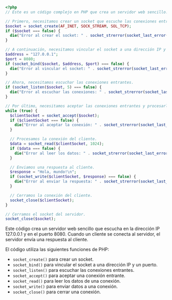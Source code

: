 ```php
<?php
// Este es un código complejo en PHP que crea un servidor web sencillo.

// Primero, necesitamos crear un socket que escuche las conexiones entrantes.
$socket = socket_create(AF_INET, SOCK_STREAM, SOL_TCP);
if ($socket === false) {
  die("Error al crear el socket: " . socket_strerror(socket_last_error()) . "\n");
}

// A continuación, necesitamos vincular el socket a una dirección IP y un puerto.
$address = "127.0.0.1";
$port = 8080;
if (socket_bind($socket, $address, $port) === false) {
  die("Error al vincular el socket: " . socket_strerror(socket_last_error()) . "\n");
}

// Ahora, necesitamos escuchar las conexiones entrantes.
if (socket_listen($socket, 5) === false) {
  die("Error al escuchar las conexiones: " . socket_strerror(socket_last_error()) . "\n");
}

// Por último, necesitamos aceptar las conexiones entrantes y procesarlas.
while (true) {
  $clientSocket = socket_accept($socket);
  if ($clientSocket === false) {
    die("Error al aceptar la conexión: " . socket_strerror(socket_last_error()) . "\n");
  }

  // Procesamos la conexión del cliente.
  $data = socket_read($clientSocket, 1024);
  if ($data === false) {
    die("Error al leer los datos: " . socket_strerror(socket_last_error()) . "\n");
  }

  // Enviamos una respuesta al cliente.
  $response = "Hola, mundo!\n";
  if (socket_write($clientSocket, $response) === false) {
    die("Error al enviar la respuesta: " . socket_strerror(socket_last_error()) . "\n");
  }

  // Cerramos la conexión del cliente.
  socket_close($clientSocket);
}

// Cerramos el socket del servidor.
socket_close($socket);
```

Este código crea un servidor web sencillo que escucha en la dirección IP 127.0.0.1 y en el puerto 8080. Cuando un cliente se conecta al servidor, el servidor envía una respuesta al cliente.

El código utiliza las siguientes funciones de PHP:

* `socket_create()` para crear un socket.
* `socket_bind()` para vincular el socket a una dirección IP y un puerto.
* `socket_listen()` para escuchar las conexiones entrantes.
* `socket_accept()` para aceptar una conexión entrante.
* `socket_read()` para leer los datos de una conexión.
* `socket_write()` para enviar datos a una conexión.
* `socket_close()` para cerrar una conexión.